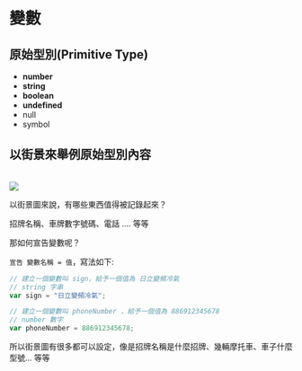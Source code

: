 # 變數

## 原始型別(Primitive Type)

* <b>number</b>
* <b>string</b>
* <b>boolean</b>
* <b>undefined</b>
* null
* symbol

## 以街景來舉例原始型別內容

<br />
<img src="/js-vue-press/image/street_view.jpg" />

以街景圖來說，有哪些東西值得被記錄起來？

招牌名稱、車牌數字號碼、電話 .... 等等

那如何宣告變數呢？

`宣告 變數名稱 = 值`，寫法如下:

``` js
// 建立一個變數叫 sign，給予一個值為 日立變頻冷氣
// string 字串 
var sign = "日立變頻冷氣";

// 建立一個變數叫 phoneNumber ，給予一個值為 886912345678
// number 數字
var phoneNumber = 886912345678;
```

所以街景圖有很多都可以設定，像是招牌名稱是什麼招牌、幾輛摩托車、車子什麼型號... 等等